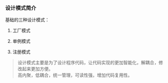 ### 设计模式简介 

基础的三种设计模式：

1. 工厂模式

2. 单例模式

3. 注册模式

> 设计模式主要是为了设计程序代码，让代码实现的更加智能化，解耦合，修改起来更加方便。  
> 高内聚，低耦合，统一管理，可读性强，增加代码复用性。





